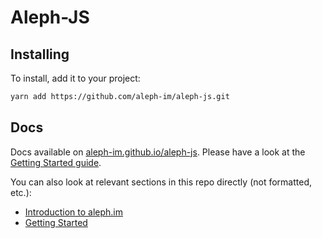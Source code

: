 # Aleph-JS

## Installing

To install, add it to your project:
```bash
yarn add https://github.com/aleph-im/aleph-js.git
```

## Docs

Docs available on [aleph-im.github.io/aleph-js](https://aleph-im.github.io/aleph-js/).
Please have a look at the [Getting Started guide](https://aleph-im.github.io/aleph-js/guide/getting-started.html).

You can also look at relevant sections in this repo directly (not formatted, etc.):

- [Introduction to aleph.im](docs/guide/README.md)
- [Getting Started](docs/guide/getting-started.md)
